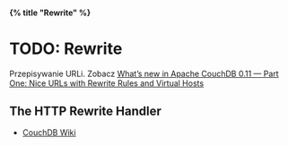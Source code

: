 #### {% title "Rewrite" %}

# TODO: Rewrite

Przepisywanie URLi. Zobacz [What’s new in Apache CouchDB 0.11 
— Part One: Nice URLs with Rewrite Rules and Virtual 
Hosts](http://blog.couch.io/post/443028592/whats-new-in-apache-couchdb-0-11-part-one-nice-urls)


## The HTTP Rewrite Handler

* [CouchDB Wiki](http://wiki.apache.org/couchdb/Rewriting_urls)
